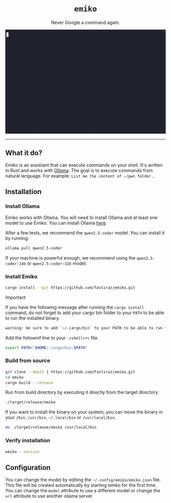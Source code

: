 <div align="center">
  <h1><code>emiko</code></h1>
  <p>Never Google a command again.</p>
</div>

![](emiko.gif)

---

## What it do?

Emiko is an assistant that can execute commands on your shell.
It's written in Rust and works with [Ollama](https://ollama.com/).
The goal is to execute commands from natural language.
For example: `List me the content of ~/pwn folder.`.

## Installation

### Install Ollama

Emiko works with Ollama.
You will need to install Ollama and at least one model to use Emiko.
You can install Ollama [here](https://ollama.com/download).

After a few tests, we recommend the `qwen2.5-coder` model.
You can install it by running:

```bash
ollama pull qwen2.5-coder
```

If your machine is powerful enough, we recommend using the `qwen2.5-coder:14b` or `qwen2.5-coder:32b` model.

### Install Emiko

```bash
cargo install --git https://github.com/fastiraz/emiko.git
```

> [!IMPORTANT]  
> If you have the following message after running the `cargo install` command, do not forget to add your cargo bin folder to your `PATH` to be able to run the installed binary.
>
> ```bash
> warning: be sure to add `~/.cargo/bin` to your PATH to be able to run the installed binaries
> ```
>
> Add the followinf line to your `.<shell>rc` file.
> ```bash
> export PATH="$HOME/.cargo/bin:$PATH"
> ```

### Build from source

```bash
git clone --depth 1 https://github.com/Fastiraz/emiko.git
cd emiko
cargo build --release
```

Run from build directory by executing it directly from the target directory:

```bash
./target/release/emiko
```

If you want to install the binary on your system, you can move the binary in your `/bin`, `/usr/bin`, `~/.local/bin` or `/usr/local/bin`.

```bash
mv ./target/release/emiko /usr/local/bin
```

### Verify installation

```bash
emiko --version
```

## Configuration

You can change the model by editing the `~/.config/emiko/emiko.json` file.
This file will be created automatically by starting emiko for the first time.
You can change the `model` attribute to use a different model or change the `url` attribute to use another ollama server.
